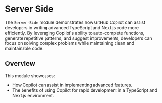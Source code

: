 # Server Side

The `Server-Side` module demonstrates how GitHub Copilot can assist developers in writing advanced TypeScript and Next.js code more efficiently. 
By leveraging Copilot's ability to auto-complete functions, generate repetitive patterns, and suggest improvements, developers can focus on solving complex problems while maintaining clean and maintainable code.

## Overview

This module showcases:
- How Copilot can assist in implementing advanced features.
- The benefits of using Copilot for rapid development in a TypeScript and Next.js environment.
